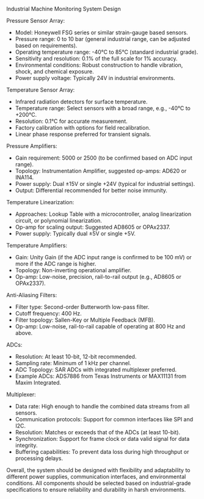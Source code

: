 Industrial Machine Monitoring System Design

Pressure Sensor Array:
- Model: Honeywell FSG series or similar strain-gauge based sensors.
- Pressure range: 0 to 10 bar (general industrial range, can be adjusted based on requirements).
- Operating temperature range: -40°C to 85°C (standard industrial grade).
- Sensitivity and resolution: 0.1% of the full scale for 1% accuracy.
- Environmental conditions: Robust construction to handle vibration, shock, and chemical exposure.
- Power supply voltage: Typically 24V in industrial environments.

Temperature Sensor Array:
- Infrared radiation detectors for surface temperature.
- Temperature range: Select sensors with a broad range, e.g., -40°C to +200°C.
- Resolution: 0.1°C for accurate measurement.
- Factory calibration with options for field recalibration.
- Linear phase response preferred for transient signals.

Pressure Amplifiers:
- Gain requirement: 5000 or 2500 (to be confirmed based on ADC input range).
- Topology: Instrumentation Amplifier, suggested op-amps: AD620 or INA114.
- Power supply: Dual ±15V or single +24V (typical for industrial settings).
- Output: Differential recommended for better noise immunity.

Temperature Linearization:
- Approaches: Lookup Table with a microcontroller, analog linearization circuit, or polynomial linearization.
- Op-amp for scaling output: Suggested AD8605 or OPAx2337.
- Power supply: Typically dual ±5V or single +5V.

Temperature Amplifiers:
- Gain: Unity Gain (if the ADC input range is confirmed to be 100 mV) or more if the ADC range is higher.
- Topology: Non-inverting operational amplifier.
- Op-amp: Low-noise, precision, rail-to-rail output (e.g., AD8605 or OPAx2337).

Anti-Aliasing Filters:
- Filter type: Second-order Butterworth low-pass filter.
- Cutoff frequency: 400 Hz.
- Filter topology: Sallen-Key or Multiple Feedback (MFB).
- Op-amp: Low-noise, rail-to-rail capable of operating at 800 Hz and above.

ADCs:
- Resolution: At least 10-bit, 12-bit recommended.
- Sampling rate: Minimum of 1 kHz per channel.
- ADC Topology: SAR ADCs with integrated multiplexer preferred.
- Example ADCs: ADS7886 from Texas Instruments or MAX11131 from Maxim Integrated.

Multiplexer:
- Data rate: High enough to handle the combined data streams from all sensors.
- Communication protocols: Support for common interfaces like SPI and I2C.
- Resolution: Matches or exceeds that of the ADCs (at least 10-bit).
- Synchronization: Support for frame clock or data valid signal for data integrity.
- Buffering capabilities: To prevent data loss during high throughput or processing delays.

Overall, the system should be designed with flexibility and adaptability to different power supplies, communication interfaces, and environmental conditions. All components should be selected based on industrial-grade specifications to ensure reliability and durability in harsh environments.